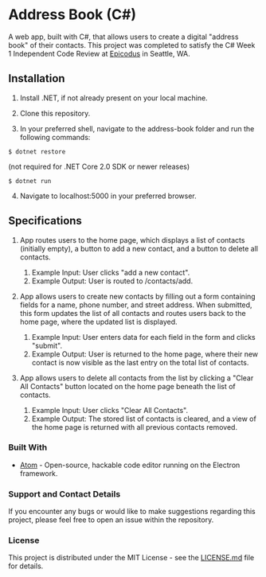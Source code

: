 # Address Book (C#)

A web app, built with C#, that allows users to create a digital "address book" of their contacts. This project was completed to satisfy the C# Week 1 Independent Code Review at [Epicodus](https://www.epicodus.com) in Seattle, WA.

## Installation

1. Install .NET, if not already present on your local machine.

2. Clone this repository.

3. In your preferred shell, navigate to the address-book folder and run the following commands:

 ```
 $ dotnet restore
 ```
(not required for .NET Core 2.0 SDK or newer releases)

 ```
 $ dotnet run
 ```

4. Navigate to localhost:5000 in your preferred browser.

## Specifications

1. App routes users to the home page, which displays a list of contacts (initially empty), a button to add a new contact, and a button to delete all contacts.
    1. Example Input: User clicks "add a new contact".
    2. Example Output: User is routed to /contacts/add.

2. App allows users to create new contacts by filling out a form containing fields for a name, phone number, and street address. When submitted, this form updates the list of all contacts and routes users back to the home page, where the updated list is displayed.
    1. Example Input: User enters data for each field in the form and clicks "submit".
    2. Example Output: User is returned to the home page, where their new contact is now visible as the last entry on the total list of contacts.

3. App allows users to delete all contacts from the list by clicking a "Clear All Contacts" button located on the home page beneath the list of contacts.
    1. Example Input: User clicks "Clear All Contacts".
    2. Example Output: The stored list of contacts is cleared, and a view of the home page is returned with all previous contacts removed.

### Built With

* [Atom](https://atom.io/) - Open-source, hackable code editor running on the Electron framework.

### Support and Contact Details
If you encounter any bugs or would like to make suggestions regarding this project, please feel free to open an issue within the repository.

### License

This project is distributed under the MIT License - see the [LICENSE.md](LICENSE.md) file for details.
